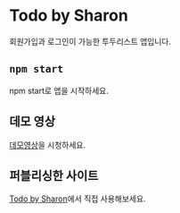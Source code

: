 # Todo by Sharon

회원가입과 로그인이 가능한 투두리스트 앱입니다. 

## `npm start`

npm start로 앱을 시작하세요.

## 데모 영상
[데모영상](https://drive.google.com/file/d/1FV2POPRnQfcgGxGxDEkE0RGklzCQccni/view?usp=sharing)을 시청하세요.

## 퍼블리싱한 사이트
[Todo by Sharon](https://dahui-sharon-kim.github.io/wanted-pre-onboarding-frontend/)에서 직접 사용해보세요. 
